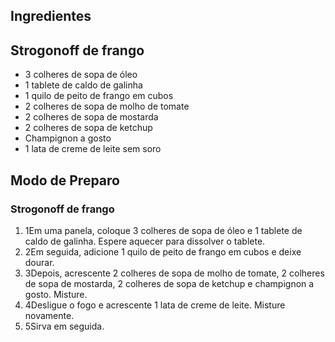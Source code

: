 ## Ingredientes

## Strogonoff de frango



- 3 colheres de sopa de óleo
- 1 tablete de caldo de galinha
- 1 quilo de peito de frango em cubos
- 2 colheres de sopa de molho de tomate
- 2 colheres de sopa de mostarda
- 2 colheres de sopa de ketchup
- Champignon a gosto
- 1 lata de creme de leite sem soro



## Modo de Preparo

### Strogonoff de frango





1. 1Em uma panela, coloque 3 colheres de sopa de óleo e 1 tablete de caldo de galinha. Espere aquecer para dissolver o tablete.
2. 2Em seguida, adicione 1 quilo de peito de frango em cubos e deixe dourar.
3. 3Depois, acrescente 2 colheres de sopa de molho de tomate, 2 colheres de sopa de mostarda, 2 colheres de sopa de ketchup e champignon a gosto. Misture.
4. 4Desligue o fogo e acrescente 1 lata de creme de leite. Misture novamente.
5. 5Sirva em seguida.
